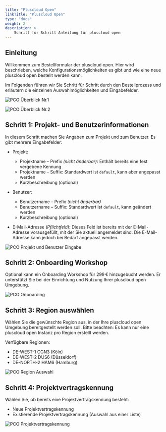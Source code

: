 ```yaml
---
title: "Pluscloud Open"
linkTitle: "Pluscloud Open"
type: "docs"
weight: 2
description: >
    Schritt für Schritt Anleitung für pluscloud open
---
```


## Einleitung

Willkommen zum Bestellformular der pluscloud open. Hier wird beschrieben, welche Konfigurationsmöglichkeiten es gibt und wie eine neue pluscloud open bestellt werden kann.

Im Folgenden führen wir Sie Schritt für Schritt durch den Bestellprozess und erläutern die einzelnen Auswahlmöglichkeiten und Eingabefelder.

![PCO Überblick Nr.1](../img/pco-overview1.png)

![PCO Überblick Nr.2](../img/pco-overview2.png)

## Schritt 1: Projekt- und Benutzerinformationen

In diesem Schritt machen Sie Angaben zum Projekt und zum Benutzer. Es gibt mehrere Eingabefelder:

- Projekt:
  - Projektname – Prefix *(nicht änderbar)*: Enthält bereits eine fest vergebene Kennung
  - Projektname – Suffix: Standardwert ist `default`, kann aber angepasst werden
  - Kurzbeschreibung (optional)

- Benutzer:
  - Benutzername – Prefix *(nicht änderbar)*
  - Benutzername – Suffix: Standardwert ist `default`, kann geändert werden
  - Kurzbeschreibung (optional)

- E-Mail-Adresse *(Pflichtfeld)*:
  Dieses Feld ist bereits mit der E-Mail-Adresse vorausgefüllt, mit der Sie aktuell angemeldet sind. Die E-Mail-Adresse kann jedoch bei Bedarf angepasst werden.

![PCO Projekt und Benutzer Eingabe](../img/pco-project.png)

## Schritt 2: Onboarding Workshop

Optional kann ein Onboarding Workshop für 299 € hinzugebucht werden.
Er unterstützt Sie bei der Einrichtung und Nutzung Ihrer pluscloud open Umgebung.

![PCO Onboarding](../img/pco-region.png)

## Schritt 3: Region auswählen

Wählen Sie die gewünschte Region aus, in der Ihre pluscloud open Umgebung bereitgestellt werden soll.
Bitte beachten: Es kann nur eine pluscloud open Instanz pro Region erstellt werden.

Verfügbare Regionen:

- DE-WEST-1 CGN3 (Köln)
- DE-WEST-2 DUS6 (Düsseldorf)
- DE-NORTH-2 HAM6 (Hamburg)

![PCO Region Auswahl](../img/pco-onboarding.png)

## Schritt 4: Projektvertragskennung

Wählen Sie, ob bereits eine Projektvertragskennung besteht:

- Neue Projektvertragskennung
- Existierende Projektvertragskennung (Auswahl aus einer Liste)

![PCO Projektvertragskennung](../img/pco-existing-project.png)

